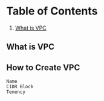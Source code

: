 # Table of Contents
1. [What is VPC](#What-is-vpc)

## What is VPC

## How to Create VPC
    Name
    CIDR Block
    Tenency

